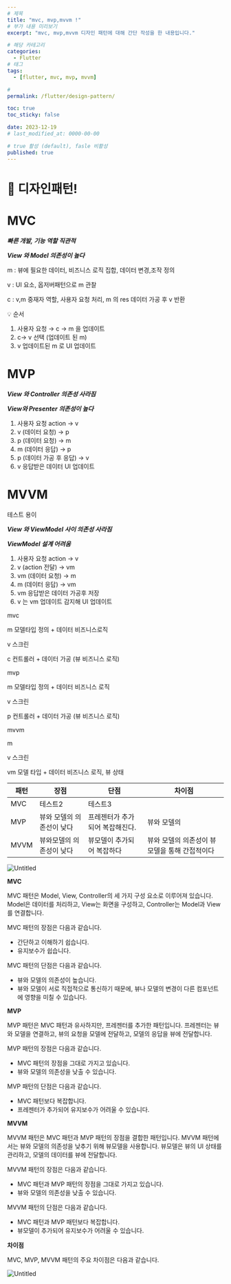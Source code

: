 ```yaml
---
# 제목
title: "mvc, mvp,mvvm !"
# 부가 내용 미리보기
excerpt: "mvc, mvp,mvvm 디자인 패턴에 대해 간단 작성을 한 내용입니다."

# 해당 카테고리
categories:
  - Flutter
# 태그 
tags:
  - [flutter, mvc, mvp, mvvm]

# 
permalink: /flutter/design-pattern/

toc: true
toc_sticky: false

date: 2023-12-19
# last_modified_at: 0000-00-00

# true 활성 (default), fasle 비활성 
published: true
---
```


# 🦥 디자인패턴!

# MVC

***빠른 개발, 기능 역할 직관적*** 

***View 와 Model 의존성이 높다***

m : 뷰에 필요한 데이터, 비즈니스 로직 집합, 데이터 변경,조작 정의

v :  UI 요소, 옵저버패턴으로 m 관찰

c : v,m 중재자 역할, 사용자 요청 처리, m 의 res 데이터 가공 후 v 반환 

<aside>
💡 순서

1. 사용자 요청 → c → m 을 업데이트 
2. c→ v 선택 (업데이트 된 m)
3. v 업데이트된 m 로 UI 업데이트
</aside>

# MVP

***View 와 Controller 의존성 사라짐***

***View와 Presenter 의존성이 높다***

1. 사용자 요청 action → v
2. v (데이터 요청) → p 
3. p (데이터 요청) → m
4. m (데이터 응답) → p 
5. p (데이터 가공 후 응답) → v
6. v 응답받은 데이터 UI 업데이트

# MVVM

테스트 용이

***View 와 ViewModel 사이 의존성 사라짐***

***ViewModel 설계 어려움***

1. 사용자 요청 action → v
2. v (action 전달) → vm 
3. vm (데이터 요청) → m 
4. m (데이터 응답) → vm
5. vm 응답받은 데이터 가공후 저장
6. v 는 vm 업데이트 감지해 UI 업데이트

mvc 

m 모델타입 정의 +  데이터 비즈니스로직

v 스크린

c 컨트롤러 + 데이터 가공 (뷰 비즈니스 로직)

mvp 

m 모델타입 정의 + 데이터 비즈니스 로직

v 스크린

p 컨트롤러 + 데이터 가공 (뷰 비즈니스 로직)

mvvm

m 

v 스크린

vm 모델 타입 + 데이터 비즈니스 로직,  뷰 상태

|패턴|장점|단점|차이점| 
|---|---|---|---|
|MVC|테스트2|테스트3|
|MVP|뷰와 모델의 의존선이 낮다|프레젠터가 추가되어 복잡해진다.|뷰와 모델의 |
|MVVM|뷰와모델의 의존성이 낮다|뷰모델이 추가되어 복잡하다|뷰와 모델의 의존성이 뷰모델을 통해 간접적이다|


![Untitled](https://prod-files-secure.s3.us-west-2.amazonaws.com/bced9c22-53d7-447a-b941-f50cbcbdea3d/e36ecc47-af2d-4c8a-8f52-8ca8dd3b36f2/Untitled.png)


**MVC**

MVC 패턴은 Model, View, Controller의 세 가지 구성 요소로 이루어져 있습니다. Model은 데이터를 처리하고, View는 화면을 구성하고, Controller는 Model과 View를 연결합니다.

MVC 패턴의 장점은 다음과 같습니다.

- 간단하고 이해하기 쉽습니다.
- 유지보수가 쉽습니다.

MVC 패턴의 단점은 다음과 같습니다.

- 뷰와 모델의 의존성이 높습니다.
- 뷰와 모델이 서로 직접적으로 통신하기 때문에, 뷰나 모델의 변경이 다른 컴포넌트에 영향을 미칠 수 있습니다.

**MVP**

MVP 패턴은 MVC 패턴과 유사하지만, 프레젠터를 추가한 패턴입니다. 프레젠터는 뷰와 모델을 연결하고, 뷰의 요청을 모델에 전달하고, 모델의 응답을 뷰에 전달합니다.

MVP 패턴의 장점은 다음과 같습니다.

- MVC 패턴의 장점을 그대로 가지고 있습니다.
- 뷰와 모델의 의존성을 낮출 수 있습니다.

MVP 패턴의 단점은 다음과 같습니다.

- MVC 패턴보다 복잡합니다.
- 프레젠터가 추가되어 유지보수가 어려울 수 있습니다.

**MVVM**

MVVM 패턴은 MVC 패턴과 MVP 패턴의 장점을 결합한 패턴입니다. MVVM 패턴에서는 뷰와 모델의 의존성을 낮추기 위해 뷰모델을 사용합니다. 뷰모델은 뷰의 UI 상태를 관리하고, 모델의 데이터를 뷰에 전달합니다.

MVVM 패턴의 장점은 다음과 같습니다.

- MVC 패턴과 MVP 패턴의 장점을 그대로 가지고 있습니다.
- 뷰와 모델의 의존성을 낮출 수 있습니다.

MVVM 패턴의 단점은 다음과 같습니다.

- MVC 패턴과 MVP 패턴보다 복잡합니다.
- 뷰모델이 추가되어 유지보수가 어려울 수 있습니다.

**차이점**

MVC, MVP, MVVM 패턴의 주요 차이점은 다음과 같습니다.

![Untitled](https://prod-files-secure.s3.us-west-2.amazonaws.com/bced9c22-53d7-447a-b941-f50cbcbdea3d/c985a6b3-60b9-4200-845a-3cb84f03bfbd/Untitled.png)